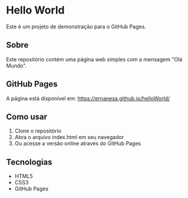 # Hello World

Este é um projeto de demonstração para o GitHub Pages.

## Sobre

Este repositório contém uma página web simples com a mensagem "Olá Mundo".

## GitHub Pages

A página está disponível em: https://ernanesa.github.io/helloWorld/

## Como usar

1. Clone o repositório
2. Abra o arquivo index.html em seu navegador
3. Ou acesse a versão online através do GitHub Pages

## Tecnologias

- HTML5
- CSS3
- GitHub Pages
